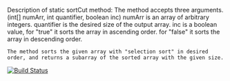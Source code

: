 Description of static sortCut method:
	The method accepts three arguments. (int[] numArr, int quantifier, boolean inc)
		numArr is an array of arbitrary integers.
		quantifier is the desired size of the output array.
		inc is a boolean value, for "true" it sorts the array in ascending order.
					for "false" it sorts the array in descending order.

	The method sorts the given array with "selection sort" in desired order, and returns a subarray of the sorted array with the given size.

[![Build Status](https://travis-ci.com/dkerdemir/Bil481Hw1.svg?branch=main)](https://travis-ci.com/dkerdemir/Bil481Hw1)
